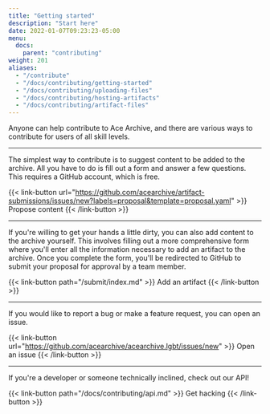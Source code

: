 ```yaml
---
title: "Getting started"
description: "Start here"
date: 2022-01-07T09:23:23-05:00
menu:
  docs:
    parent: "contributing"
weight: 201
aliases:
  - "/contribute"
  - "/docs/contributing/getting-started"
  - "/docs/contributing/uploading-files"
  - "/docs/contributing/hosting-artifacts"
  - "/docs/contributing/artifact-files"
---
```


Anyone can help contribute to Ace Archive, and there are various ways to
contribute for users of all skill levels.

<hr>

The simplest way to contribute is to suggest content to be added to the archive.
All you have to do is fill out a form and answer a few questions. This requires
a GitHub account, which is free.

{{< link-button url="https://github.com/acearchive/artifact-submissions/issues/new?labels=proposal&template=proposal.yaml" >}}
Propose content
{{< /link-button >}}

<hr>

If you're willing to get your hands a little dirty, you can also add content to
the archive yourself. This involves filling out a more comprehensive form where
you'll enter all the information necessary to add an artifact to the archive.
Once you complete the form, you'll be redirected to GitHub to submit your
proposal for approval by a team member.

{{< link-button path="/submit/index.md" >}}
Add an artifact
{{< /link-button >}}

<hr>

If you would like to report a bug or make a feature request, you can open an
issue.

{{< link-button url="https://github.com/acearchive/acearchive.lgbt/issues/new" >}}
Open an issue
{{< /link-button >}}

<hr>

If you're a developer or someone technically inclined, check out our API!

{{< link-button path="/docs/contributing/api.md" >}}
Get hacking
{{< /link-button >}}
